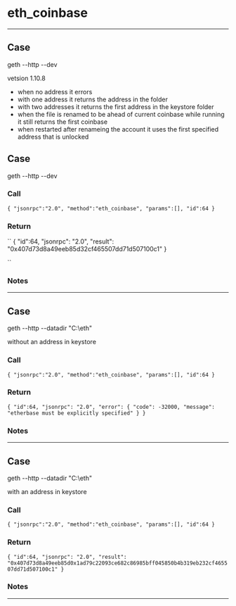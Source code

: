 # eth_coinbase
---
## Case

geth --http --dev 

vetsion 1.10.8

* when no address it errors
* with one address it returns the address in the folder
* with two addresses it returns the first address in the keystore folder
* when the file is renamed to be ahead of current coinbase while running it still returns the first coinbase
* when restarted after renameing the account it uses the first specified address that is unlocked

## Case

geth --http --dev  
  
### Call

``
{
	"jsonrpc":"2.0",
	"method":"eth_coinbase",
	"params":[],
	"id":64
}
`` 

### Return

``
{
  "id":64,
  "jsonrpc": "2.0",
  "result": "0x407d73d8a49eeb85d32cf465507dd71d507100c1"
}

``

### Notes

 
 
---
## Case

geth --http --datadir "C:\eth"

without an address in keystore
  
### Call

``
{
	"jsonrpc":"2.0",
	"method":"eth_coinbase",
	"params":[],
	"id":64
}
`` 

### Return

``
{
  "id":64,
  "jsonrpc": "2.0",
  "error": {
       "code": -32000,
       "message": "etherbase must be explicitly specified"
  }
}
``

### Notes

 
 
---
## Case

 geth --http --datadir "C:\eth"

with an address in keystore 
  
### Call

``
{
	"jsonrpc":"2.0",
	"method":"eth_coinbase",
	"params":[],
	"id":64
}
`` 

### Return

``
{
  "id":64,
  "jsonrpc": "2.0",
  "result": "0x407d73d8a49eeb85d0x1ad79c22093ce682c86985bff045850b4b319eb232cf465507dd71d507100c1"
}
``

### Notes

 
 
---